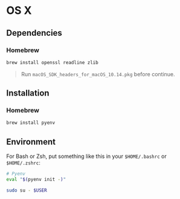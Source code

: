 # OS X

## Dependencies

### Homebrew

```sh
brew install openssl readline zlib
```

> Run `macOS_SDK_headers_for_macOS_10.14.pkg` before continue.

## Installation

### Homebrew

```sh
brew install pyenv
```

## Environment

For Bash or Zsh, put something like this in your `$HOME/.bashrc` or `$HOME/.zshrc`:

```sh
# Pyenv
eval "$(pyenv init -)"
```

```sh
sudo su - $USER
```
